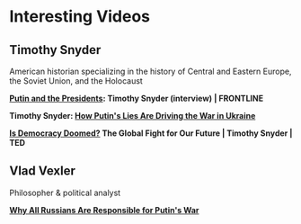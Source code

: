 # Interesting Videos

## Timothy Snyder

American historian specializing in the history of Central and Eastern Europe, the Soviet Union, and the Holocaust

**[Putin and the Presidents](https://www.youtube.com/watch?v=um-SEQDQidM): Timothy Snyder (interview) | FRONTLINE**

**Timothy Snyder: [How Putin's Lies Are Driving the War in Ukraine](https://www.youtube.com/watch?v=Qfnza5YmRrE)**

**[Is Democracy Doomed?](https://www.youtube.com/watch?v=YY6LCOJbve8) The Global Fight for Our Future | Timothy Snyder | TED**

## Vlad Vexler

Philosopher & political analyst

**[Why All Russians Are Responsible for Putin's War](https://www.youtube.com/watch?v=d1pOahq4TCk)**
